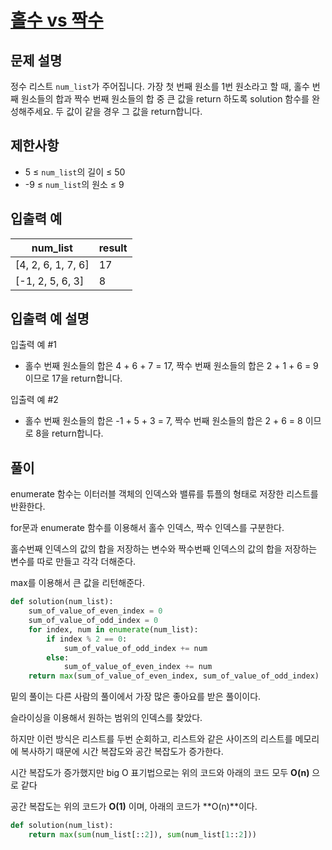 # [홀수 vs 짝수][1]

## 문제 설명

정수 리스트 `num_list`가 주어집니다. 가장 첫 번째 원소를 1번 원소라고 할 때, 홀수 번째 원소들의 합과 짝수 번째 원소들의 합 중 큰 값을 return 하도록 solution 함수를 완성해주세요. 두 값이 같을 경우 그 값을 return합니다.

## 제한사항

- 5 ≤ `num_list`의 길이 ≤ 50
- -9 ≤ `num_list`의 원소 ≤ 9

## 입출력 예

| num_list           | result |
| ------------------ | ------ |
| [4, 2, 6, 1, 7, 6] | 17     |
| [-1, 2, 5, 6, 3]   | 8      |

## 입출력 예 설명

입출력 예 #1

- 홀수 번째 원소들의 합은 4 + 6 + 7 = 17, 짝수 번째 원소들의 합은 2 + 1 + 6 = 9 이므로 17을 return합니다.

입출력 예 #2

- 홀수 번째 원소들의 합은 -1 + 5 + 3 = 7, 짝수 번째 원소들의 합은 2 + 6 = 8 이므로 8을 return합니다.

## 풀이

enumerate 함수는 이터러블 객체의 인덱스와 밸류를 튜플의 형태로 저장한 리스트를 반환한다.

for문과 enumerate 함수를 이용해서 홀수 인덱스, 짝수 인덱스를 구분한다.

홀수번째 인덱스의 값의 합을 저장하는 변수와 짝수번째 인덱스의 값의 합을 저장하는 변수를 따로 만들고 각각 더해준다.

max를 이용해서 큰 값을 리턴해준다.

```python
def solution(num_list):
    sum_of_value_of_even_index = 0
    sum_of_value_of_odd_index = 0
    for index, num in enumerate(num_list):
        if index % 2 == 0:
            sum_of_value_of_odd_index += num
        else:
            sum_of_value_of_even_index += num
    return max(sum_of_value_of_even_index, sum_of_value_of_odd_index)
```

밑의 풀이는 다른 사람의 풀이에서 가장 많은 좋아요를 받은 풀이이다.

슬라이싱을 이용해서 원하는 범위의 인덱스를 찾았다.

하지만 이런 방식은 리스트를 두번 순회하고, 리스트와 같은 사이즈의 리스트를 메모리에 복사하기 때문에 시간 복잡도와 공간 복잡도가 증가한다.

시간 복잡도가 증가했지만 big O 표기법으로는 위의 코드와 아래의 코드 모두 **O(n)** 으로 같다

공간 복잡도는 위의 코드가 **O(1)** 이며, 아래의 코드가 **O(n)**이다.

```python
def solution(num_list):
    return max(sum(num_list[::2]), sum(num_list[1::2]))
```

[1]: https://school.programmers.co.kr/learn/courses/30/lessons/181887

